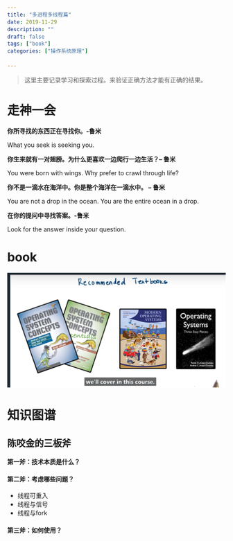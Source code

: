 ```yaml
---
title: "多进程多线程篇"
date: 2019-11-29
description: ""
draft: false
tags: ["book"]
categories: ["操作系统原理"]

---
```


> 这里主要记录学习和探索过程。来验证正确方法才能有正确的结果。

# 走神一会

**你所寻找的东西正在寻找你。-鲁米**

What you seek is seeking you.



**你生来就有一对翅膀。为什么更喜欢一边爬行一边生活？– 鲁米**

You were born with wings. Why prefer to crawl through life?



**你不是一滴水在海洋中。你是整个海洋在一滴水中。 – 鲁米**

You are not a drop in the ocean. You are the entire ocean in a drop.



**在你的提问中寻找答案。-鲁米**

Look for the answer inside your question.






# book

![image.png](../images/7jliopUsPdcItS8.png)

# 知识图谱



## 陈咬金的三板斧



#### 第一斧：技术本质是什么？



#### 第二斧：考虑哪些问题？

- 线程可重入
- 线程与信号
- 线程与fork



#### 第三斧：如何使用？



